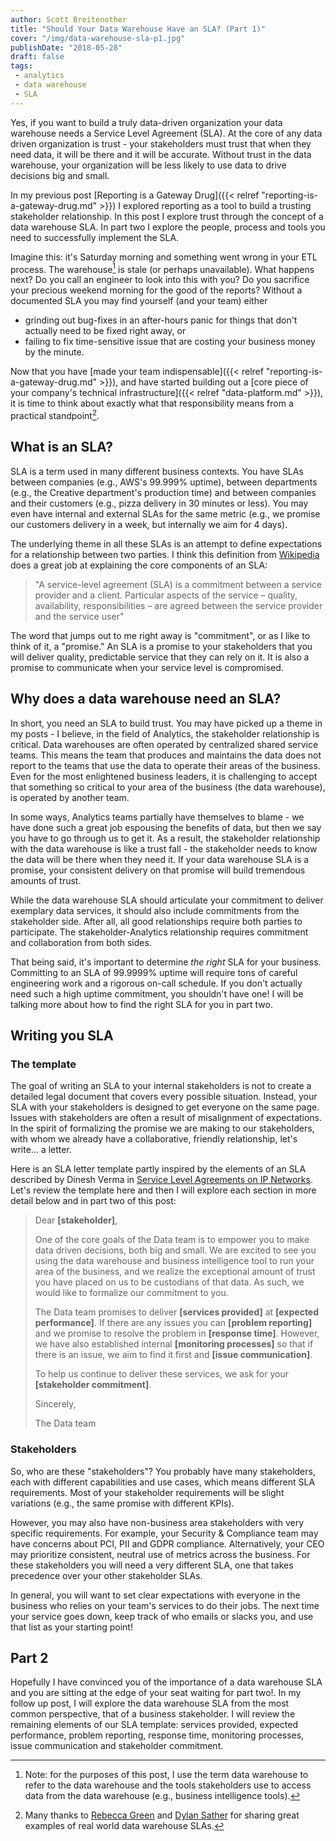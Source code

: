 ```yaml
---
author: Scott Breitenother
title: "Should Your Data Warehouse Have an SLA? (Part 1)"
cover: "/img/data-warehouse-sla-p1.jpg"
publishDate: "2018-05-28"
draft: false
tags: 
 - analytics
 - data warehouse
 - SLA
---
```


Yes, if you want to build a truly data-driven organization your data warehouse needs a Service Level Agreement (SLA). At the core of any data driven organization is trust - your stakeholders must trust that when they need data, it will be there and it will be accurate. Without trust in the data warehouse, your organization will be less likely to use data to drive decisions big and small.

In my previous post [Reporting is a Gateway Drug]({{< relref "reporting-is-a-gateway-drug.md" >}}) I explored reporting as a tool to build a trusting stakeholder relationship. In this post I explore trust through the concept of a data warehouse SLA. In part two I explore the people, process and tools you need to successfully implement the SLA.
<!--more-->

Imagine this: it's Saturday morning and something went wrong in your ETL process. The warehouse[^1] is stale (or perhaps unavailable). What happens next? Do you call an engineer to look into this with you? Do you sacrifice your precious weekend morning for the good of the reports? Without a documented SLA you may find yourself (and your team) either

* grinding out bug-fixes in an after-hours panic for things that don't actually need to be fixed right away, or
* failing to fix time-sensitive issue that are costing your business money by the minute.

Now that you have [made your team indispensable]({{< relref "reporting-is-a-gateway-drug.md" >}}), and have started building out a [core piece of your company's technical infrastructure]({{< relref "data-platform.md" >}}), it is time to think about exactly what that responsibility means from a practical standpoint[^2].

## What is an SLA?
SLA is a term used in many different business contexts. You have SLAs between companies (e.g., AWS's 99.999% uptime), between departments (e.g., the Creative department's production time) and between companies and their customers (e.g., pizza delivery in 30 minutes or less). You may even have internal and external SLAs for the same metric (e.g., we promise our customers delivery in a week, but internally we aim for 4 days).

The underlying theme in all these SLAs is an attempt to define expectations for a relationship between two parties. I think this definition from [Wikipedia](https://en.wikipedia.org/wiki/Service-level_agreement) does a great job at explaining the core components of an SLA:

 >"A service-level agreement (SLA) is a commitment between a service provider and a client. Particular aspects of the service – quality, availability, responsibilities – are agreed between the service provider and the service user"

The word that jumps out to me right away is "commitment", or as I like to think of it, a "promise." An SLA is a promise to your stakeholders that you will deliver quality, predictable service that they can rely on it. It is also a promise to communicate when your service level is compromised.

## Why does a data warehouse need an SLA?
In short, you need an SLA to build trust. You may have picked up a theme in my posts - I believe, in the field of Analytics, the stakeholder relationship is critical. Data warehouses are often operated by centralized shared service teams. This means the team that produces and maintains the data does not report to the teams that use the data to operate their areas of the business. Even for the most enlightened business leaders, it is challenging to accept that something so critical to your area of the business (the data warehouse), is operated by another team.

In some ways, Analytics teams partially have themselves to blame - we have done such a great job espousing the benefits of data, but then we say you have to go through us to get it. As a result, the stakeholder relationship with the data warehouse is like a trust fall - the stakeholder needs to know the data will be there when they need it. If your data warehouse SLA is a promise, your consistent delivery on that promise will build tremendous amounts of trust.

While the data warehouse SLA should articulate your commitment to deliver exemplary data services, it should also include commitments from the stakeholder side. After all, all good relationships require both parties to participate. The stakeholder-Analytics relationship requires commitment and collaboration from both sides.

That being said, it's important to determine *the right* SLA for your business. Committing to an SLA of 99.9999% uptime will require tons of careful engineering work and a rigorous on-call schedule. If you don't actually need such a high uptime commitment, you shouldn't have one! I will be talking more about how to find the right SLA for you in part two.

## Writing you SLA

### The template
The goal of writing an SLA to your internal stakeholders is not to create a detailed legal document that covers every possible situation. Instead, your SLA with your stakeholders is designed to get everyone on the same page. Issues with stakeholders are often a result of misalignment of expectations. In the spirit of formalizing the promise we are making to our stakeholders, with whom we already have a collaborative, friendly relationship, let's write... a letter. 

Here is an SLA letter template partly inspired by the elements of an SLA described by Dinesh Verma in [Service Level Agreements on IP Networks](https://pdfs.semanticscholar.org/b526/8efaeac72624220bcdefa40cd44bf59aff90.pdf). Let's review the template here and then I will explore each section in more detail below and in part two of this post:

>Dear **[stakeholder]**,
>
>One of the core goals of the Data team is to empower you to make data driven decisions, both big and small. We are excited to see you using the data warehouse and business intelligence tool to run your area of the business, and we realize the exceptional amount of trust you have placed on us to be custodians of that data. As such, we would like to formalize our commitment to you. 
>
>The Data team promises to deliver **[services provided]** at **[expected performance]**. If there are any issues you can **[problem reporting]** and we promise to resolve the problem in **[response time]**. However, we have also established internal **[monitoring processes]** so that if there is an issue, we aim to find it first and **[issue communication]**.
>
>To help us continue to deliver these services, we ask for your **[stakeholder commitment]**.
>
>Sincerely,
>
>The Data team


### Stakeholders
So, who are these "stakeholders"? You probably have many stakeholders, each with different capabilities and use cases, which means different SLA requirements. Most of your stakeholder requirements will be slight variations (e.g., the same promise with different KPIs).

However, you may also have non-business area stakeholders with very specific requirements. For example, your Security & Compliance team may have concerns about PCI, PII and GDPR compliance. Alternatively, your CEO may prioritize consistent, neutral use of metrics across the business. For these stakeholders you will need a very different SLA, one that takes precedence over your other stakeholder SLAs.

In general, you will want to set clear expectations with everyone in the business who relies on your team's services to do their jobs. The next time your service goes down, keep track of who emails or slacks you, and use that list as your starting point!

## Part 2
Hopefully I have convinced you of the importance of a data warehouse SLA and you are sitting at the edge of your seat waiting for part two!. In my follow up post, I will explore the data warehouse SLA from the most common perspective, that of a business stakeholder. I will review the remaining elements of our SLA template: services provided, expected performance, problem reporting, response time, monitoring processes, issue communication and stakeholder commitment.

[^1]: Note: for the purposes of this post, I use the term data warehouse to refer to the data warehouse and the tools stakeholders use to access data from the data warehouse (e.g., business intelligence tools).
[^2]: Many thanks to [Rebecca Green](https://www.linkedin.com/in/rebecca-greene-31b98513/) and [Dylan Sather](https://www.linkedin.com/in/dylansather/) for sharing great examples of real world data warehouse SLAs.
